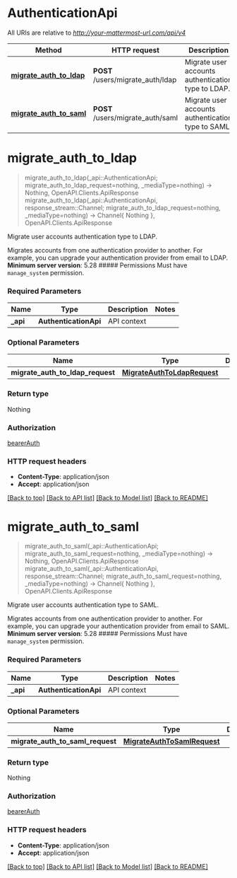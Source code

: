 # AuthenticationApi

All URIs are relative to *http://your-mattermost-url.com/api/v4*

Method | HTTP request | Description
------------- | ------------- | -------------
[**migrate_auth_to_ldap**](AuthenticationApi.md#migrate_auth_to_ldap) | **POST** /users/migrate_auth/ldap | Migrate user accounts authentication type to LDAP.
[**migrate_auth_to_saml**](AuthenticationApi.md#migrate_auth_to_saml) | **POST** /users/migrate_auth/saml | Migrate user accounts authentication type to SAML.


# **migrate_auth_to_ldap**
> migrate_auth_to_ldap(_api::AuthenticationApi; migrate_auth_to_ldap_request=nothing, _mediaType=nothing) -> Nothing, OpenAPI.Clients.ApiResponse <br/>
> migrate_auth_to_ldap(_api::AuthenticationApi, response_stream::Channel; migrate_auth_to_ldap_request=nothing, _mediaType=nothing) -> Channel{ Nothing }, OpenAPI.Clients.ApiResponse

Migrate user accounts authentication type to LDAP.

Migrates accounts from one authentication provider to another. For example, you can upgrade your authentication provider from email to LDAP. __Minimum server version__: 5.28 ##### Permissions Must have `manage_system` permission. 

### Required Parameters

Name | Type | Description  | Notes
------------- | ------------- | ------------- | -------------
 **_api** | **AuthenticationApi** | API context | 

### Optional Parameters

Name | Type | Description  | Notes
------------- | ------------- | ------------- | -------------
 **migrate_auth_to_ldap_request** | [**MigrateAuthToLdapRequest**](MigrateAuthToLdapRequest.md)|  | 

### Return type

Nothing

### Authorization

[bearerAuth](../README.md#bearerAuth)

### HTTP request headers

 - **Content-Type**: application/json
 - **Accept**: application/json

[[Back to top]](#) [[Back to API list]](../README.md#api-endpoints) [[Back to Model list]](../README.md#models) [[Back to README]](../README.md)

# **migrate_auth_to_saml**
> migrate_auth_to_saml(_api::AuthenticationApi; migrate_auth_to_saml_request=nothing, _mediaType=nothing) -> Nothing, OpenAPI.Clients.ApiResponse <br/>
> migrate_auth_to_saml(_api::AuthenticationApi, response_stream::Channel; migrate_auth_to_saml_request=nothing, _mediaType=nothing) -> Channel{ Nothing }, OpenAPI.Clients.ApiResponse

Migrate user accounts authentication type to SAML.

Migrates accounts from one authentication provider to another. For example, you can upgrade your authentication provider from email to SAML. __Minimum server version__: 5.28 ##### Permissions Must have `manage_system` permission. 

### Required Parameters

Name | Type | Description  | Notes
------------- | ------------- | ------------- | -------------
 **_api** | **AuthenticationApi** | API context | 

### Optional Parameters

Name | Type | Description  | Notes
------------- | ------------- | ------------- | -------------
 **migrate_auth_to_saml_request** | [**MigrateAuthToSamlRequest**](MigrateAuthToSamlRequest.md)|  | 

### Return type

Nothing

### Authorization

[bearerAuth](../README.md#bearerAuth)

### HTTP request headers

 - **Content-Type**: application/json
 - **Accept**: application/json

[[Back to top]](#) [[Back to API list]](../README.md#api-endpoints) [[Back to Model list]](../README.md#models) [[Back to README]](../README.md)

